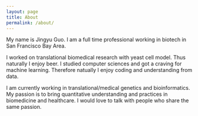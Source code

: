```yaml
---
layout: page
title: About
permalink: /about/
---
```


My name is Jingyu Guo. I am a full time professional working in biotech in San Francisco Bay Area.

I worked on translational biomedical research with yeast cell model. Thus naturally I enjoy beer. I studied computer sciences and got a craving for machine learning. Therefore natually I enjoy coding and understanding from data.

I am currently working in translational/medical genetics and bioinformatics. My passion is to bring quantitative understanding and practices in biomedicine and healthcare. I would love to talk with people who share the same passion.
					
